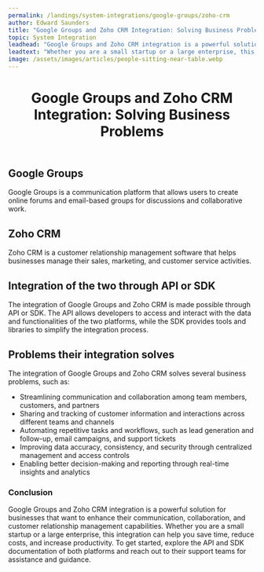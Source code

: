 ```yaml
---
permalink: /landings/system-integrations/google-groups/zoho-crm
author: Edward Saunders
title: "Google Groups and Zoho CRM Integration: Solving Business Problems"
topic: System Integration
leadhead: "Google Groups and Zoho CRM integration is a powerful solution for businesses that want to enhance their communication, collaboration, and customer relationship management capabilities"
leadtext: "Whether you are a small startup or a large enterprise, this integration can help you save time, reduce costs, and increase productivity. To get started, explore the API and SDK documentation of both platforms and reach out to their support teams for assistance and guidance."
image: /assets/images/articles/people-sitting-near-table.webp
---
```

<div class="arttext">	<header>
		<h1>Google Groups and Zoho CRM Integration: Solving Business Problems</h1>
	</header>
	<section>
		<h2>Google Groups</h2>
		<p>Google Groups is a communication platform that allows users to create online forums and email-based groups for discussions and collaborative work.</p>
	</section>
	<section>
		<h2>Zoho CRM</h2>
		<p>Zoho CRM is a customer relationship management software that helps businesses manage their sales, marketing, and customer service activities.</p>
	</section>
	<section>
		<h2>Integration of the two through API or SDK</h2>
		<p>The integration of Google Groups and Zoho CRM is made possible through API or SDK. The API allows developers to access and interact with the data and functionalities of the two platforms, while the SDK provides tools and libraries to simplify the integration process.</p>
	</section>
	<section>
		<h2>Problems their integration solves</h2>
		<p>The integration of Google Groups and Zoho CRM solves several business problems, such as:</p>
		<ul>
			<li>Streamlining communication and collaboration among team members, customers, and partners</li>
			<li>Sharing and tracking of customer information and interactions across different teams and channels</li>
			<li>Automating repetitive tasks and workflows, such as lead generation and follow-up, email campaigns, and support tickets</li>
			<li>Improving data accuracy, consistency, and security through centralized management and access controls</li>
			<li>Enabling better decision-making and reporting through real-time insights and analytics</li>
		</ul>
	</section>
	<footer>
		<h3>Conclusion</h3>
		<p>Google Groups and Zoho CRM integration is a powerful solution for businesses that want to enhance their communication, collaboration, and customer relationship management capabilities. Whether you are a small startup or a large enterprise, this integration can help you save time, reduce costs, and increase productivity. To get started, explore the API and SDK documentation of both platforms and reach out to their support teams for assistance and guidance.</p>
	</footer>
</div>